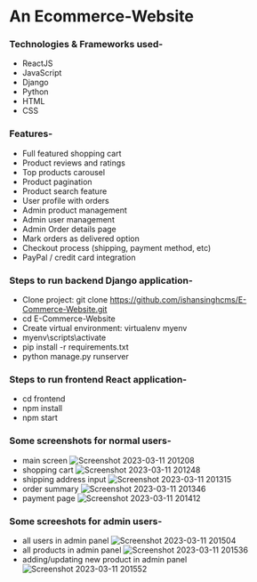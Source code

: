 # An Ecommerce-Website

<h3>Technologies & Frameworks used-</h3>

* ReactJS
* JavaScript
* Django
* Python
* HTML
* CSS

<h3>Features-</h3>

* Full featured shopping cart
* Product reviews and ratings
* Top products carousel
* Product pagination
* Product search feature
* User profile with orders
* Admin product management
* Admin user management
* Admin Order details page
* Mark orders as delivered option
* Checkout process (shipping, payment method, etc)
* PayPal / credit card integration


<h3>Steps to run backend Django application-</h3>

* Clone project: git clone https://github.com/ishansinghcms/E-Commerce-Website.git
* cd E-Commerce-Website
* Create virtual environment: virtualenv myenv
* myenv\scripts\activate
* pip install -r requirements.txt
* python manage.py runserver

<h3>Steps to run frontend React application-</h3>

* cd frontend
* npm install
* npm start

<h3>Some screenshots for normal users-</h3>

* main screen
![Screenshot 2023-03-11 201208](https://user-images.githubusercontent.com/66079152/224491106-ec443e8d-5a6e-4dd2-9088-800e91de8215.png)
* shopping cart
![Screenshot 2023-03-11 201248](https://user-images.githubusercontent.com/66079152/224491116-d28a6de6-e14b-45d6-878e-d803a5bba71e.png)
* shipping address input
![Screenshot 2023-03-11 201315](https://user-images.githubusercontent.com/66079152/224491122-17b4a0ca-c8a8-461d-af7c-5b5c60c9f81e.png)
* order summary
![Screenshot 2023-03-11 201346](https://user-images.githubusercontent.com/66079152/224491127-0e2c90af-5091-41ba-919b-fdf4aa2c1719.png)
* payment page
![Screenshot 2023-03-11 201412](https://user-images.githubusercontent.com/66079152/224491149-051d8a16-9883-4498-83b4-fa0c5a891cbf.png)

<h3>Some screeshots for admin users-</h3>

* all users in admin panel
![Screenshot 2023-03-11 201504](https://user-images.githubusercontent.com/66079152/224491178-f3c9cbdb-1255-486f-b11a-9c0828362b1b.png)
* all products in admin panel
![Screenshot 2023-03-11 201536](https://user-images.githubusercontent.com/66079152/224491181-f8f87052-ed38-4753-bc35-692384c8fb60.png)
* adding/updating new product in admin panel
![Screenshot 2023-03-11 201552](https://user-images.githubusercontent.com/66079152/224491183-889e94b6-94cd-4f87-9756-2f3c43afb05c.png)
